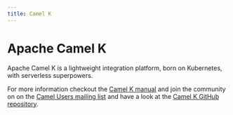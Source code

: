 ```yaml
---
title: Camel K
---
```


# Apache Camel K

Apache Camel K is a lightweight integration platform, born on Kubernetes, with serverless superpowers.

For more information checkout the [Camel K manual](../../camel-k/latest/) and join the community on on the [Camel Users mailing list](../../community/mailing-list/) and have a look at the [Camel K GitHub repository](https://github.com/apache/camel-k/).
